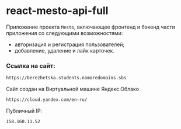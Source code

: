 # react-mesto-api-full
Приложение проекта `Mesto`, включающее фронтенд и бэкенд части приложения со следующими возможностями: 
* авторизация и регистрация пользователей;
* добавление, удаление и лайк карточек.
  
### Ссылка на сайт:
```sh
https://berezhetska.students.nomoredomains.sbs
```

Сайт создан на Виртуальной машине Яндекс.Облако
```sh
https://cloud.yandex.com/en-ru/
```
Публичный IP: 
```sh
158.160.11.52
```
